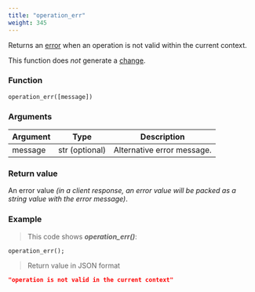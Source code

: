 ```yaml
---
title: "operation_err"
weight: 345
---
```


Returns an [error](../../data-types/error) when an operation is not valid within the current context.

This function does *not* generate a [change](../../overview/changes).

### Function

`operation_err([message])`

### Arguments

Argument | Type | Description
-------- | ---- | -----------
message | str (optional) | Alternative error message.

### Return value

An error value *(in a client response, an error value will be packed as a string value with the error message)*.

### Example

> This code shows ***operation_err()***:

```thingsdb,json_response
operation_err();
```

> Return value in JSON format

```json
"operation is not valid in the current context"
```
